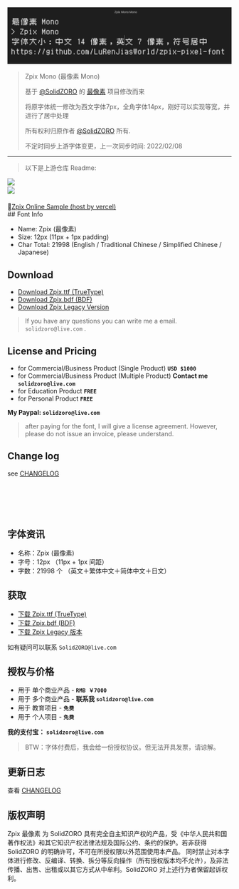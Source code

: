 <img src="./docs/assets/images/zpix_mono_preview.png?v=20220208" width="800" />

> Zpix Mono (最像素 Mono)
>
> 基于 [@SolidZORO](https://github.com/SolidZORO) 的 [最像素](https://github.com/SolidZORO/zpix-pixel-font) 项目修改而来
>
> 将原字体统一修改为西文字体7px，全角字体14px，刚好可以实现等宽，并进行了居中处理
>
> 所有权利归原作者 [@SolidZORO](https://github.com/SolidZORO) 所有.
>
> 不定时同步上游字体变更，上一次同步时间: 2022/02/08

---

> 以下是上游仓库 Readme:

<div>
  <img src="./docs/assets/images/zpix_logo@2x.png?v=2020-2" width="250" />
  <br>
  <img src="./docs/assets/images/zpix_review@2x.png?v=2020-2" width="800" />
  <br>
  <br>
   📍<a href="https://zpix.vercel.app" target="_blank">Zpix Online Sample (host by vercel)</a>
  <br>
</div>
## Font Info

- Name: Zpix (最像素)
- Size: 12px (11px + 1px padding)
- Char Total: 21998 (English / Traditional Chinese / Simplified Chinese / Japanese)

## Download

- [Download Zpix.ttf (TrueType)](https://github.com/SolidZORO/zpix-pixel-font/releases)
- [Download Zpix.bdf (BDF)](https://github.com/SolidZORO/zpix-pixel-font/releases)
- [Download Zpix Legacy Version](https://github.com/SolidZORO/zpix-pixel-font/releases/tag/v1.2.1)

> If you have any questions you can write me a email. `solidzoro@live.com` .

## License and Pricing

- for Commercial/Business Product (Single Product) **`USD $1000`**
- for Commercial/Business Product (Multiple Product) **Contact me `solidzoro@live.com`**
- for Education Product **`FREE`**
- for Personal Product **`FREE`**

**My Paypal: `solidzoro@live.com`**

> after paying for the font, I will give a license agreement. However, please do not issue an invoice, please understand.

## Change log

see [CHANGELOG](./CHANGELOG.md)

<br>
<br>
<br>
<br>

## 字体资讯

- 名称：Zpix (最像素)
- 字号：12px （11px + 1px 间距）
- 字数：21998 个 （英文＋繁体中文＋简体中文＋日文）

## 获取

- [下载 Zpix.ttf (TrueType)](https://github.com/SolidZORO/zpix-pixel-font/releases)
- [下载 Zpix.bdf (BDF)](https://github.com/SolidZORO/zpix-pixel-font/releases)
- [下载 Zpix Legacy 版本](https://github.com/SolidZORO/zpix-pixel-font/releases/tag/v1.2.1)



如有疑问可以联系 `SolidZORO@live.com`

## 授权与价格

- 用于 单个商业产品 - **`RMB ￥7000`**
- 用于 多个商业产品 - **联系我 `solidzoro@live.com`**
- 用于 教育项目 - **`免费`**
- 用于 个人项目 - **`免费`**

**我的支付宝： `solidzoro@live.com`**

> BTW：字体付费后，我会给一份授权协议。但无法开具发票，请谅解。


## 更新日志

查看 [CHANGELOG](./CHANGELOG.md)



## 版权声明

Zpix 最像素 为 SolidZORO 具有完全自主知识产权的产品，受《中华人民共和国著作权法》和其它知识产权法律法规及国际公约、条约的保护。若非获得 SolidZORO 的明确许可，不可在所授权限以外范围使用本产品。 同时禁止对本字体进行修改、反编译、转换、拆分等反向操作（所有授权版本均不允许），及非法传播、出售、出租或以其它方式从中牟利。SolidZORO 对上述行为者保留起诉权利。
